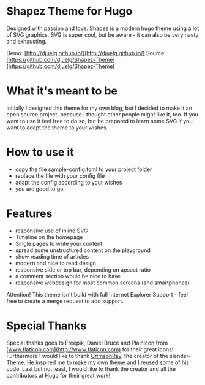 # Shapez Theme for Hugo
Designed with passion and love.
Shapez is a modern hugo theme using a lot of SVG graphics.
SVG is super cool, but be aware - it can also be very nasty and exhausting.

Demo: [http://djuelg.github.io/](http://djuelg.github.io/)
Source: [https://github.com/djuelg/Shapez-Theme](https://github.com/djuelg/Shapez-Theme)

# What it's meant to be
Initially I designed this theme for my own blog, but I decided to make it an open source project, because I thought other people might like it, too.
If you want to use it feel free to do so, but be prepared to learn some SVG if you want to adapt the theme to your wishes.

# How to use it
- copy the file sample-config.toml to your project folder
- replace the file with your config file
- adapt the config according to your wishes
- you are good to go

# Features
- responsive use of inline SVG
- Timeline on the homepage
- Single pages to write your content
- spread some unstructured content on the playground
- show reading time of articles
- modern and nice to read design
- responsive side or top bar, depending on apsect ratio
- a comment section would be nice to have
- responsive webdesign for most common screens (and smartphones)

Attention! This theme isn't build with full Internet Explorer Support - feel free to create a merge request to add support.

# Special Thanks
Special thanks goes to Freepik, Daniel Bruce and Plainicon from [www.flaticon.com](http://www.flaticon.com) for their great icons!
Furthermore I would like to thank [CrimsonRay](https://github.com/CrimsonRay), the creator of the slender-Theme. He inspired me to make my own theme and I reused some of his code.
Last but not least, I would like to thank the creator and all the contributors at [Hugo](http://gohugo.io) for their great work!